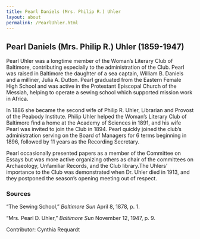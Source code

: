 ```yaml
---
title: Pearl Daniels (Mrs. Philip R.) Uhler
layout: about
permalink: /PearlUhler.html
---
```


## Pearl Daniels (Mrs. Philip R.) Uhler (1859-1947)

Pearl Uhler was a longtime member of the Woman’s Literary Club of Baltimore, contributing especially to the administration of the Club. Pearl was raised in Baltimore the daughter of a sea captain, William B. Daniels and a milliner, Julia A. Dutton. Pearl graduated from the Eastern Female High School and was active in the Protestant Episcopal Church of the Messiah, helping to operate a sewing school which supported mission work in Africa. 

In 1886 she became the second wife of Philip R. Uhler, Librarian and Provost of the Peabody Institute. Philip Uhler helped the Woman’s Literary Club of Baltimore find a home at the Academy of Sciences in 1891, and his wife Pearl was invited to join the Club in 1894. Pearl quickly joined the club’s administration serving on the Board of Managers for 6 terms beginning in 1896, followed by 11 years as the Recording Secretary.

Pearl occasionally presented papers as a member of the Committee on Essays but was more active organizing others as chair of the committees on Archaeology, Unfamiliar Records, and the Club library.The Uhlers’ importance to the Club was demonstrated when Dr. Uhler died in 1913, and they postponed the season’s opening meeting out of respect.

### Sources

“The Sewing School,” *Baltimore Sun* April 8, 1878, p. 1. 

“Mrs. Pearl D. Uhler,” *Baltimore Sun* November 12, 1947, p. 9.

Contributor: Cynthia Requardt